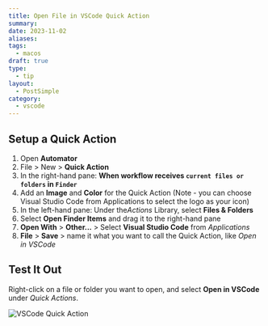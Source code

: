 ```yaml
---
title: Open File in VSCode Quick Action
summary:
date: 2023-11-02
aliases:
tags:
  - macos
draft: true
type:
  - tip
layout:
  - PostSimple
category:
  - vscode
---
```


<Callout text="Add 'Open in VSCode' to the right-click menu in Mac to quickly open a file directly in Visual Studio Code."/>

## Setup a Quick Action

1. Open **Automator**
2. File > New > **Quick Action**
3. In the right-hand pane: **When workflow receives `current files or folders` in `Finder`**
4. Add an **Image** and **Color** for the Quick Action (Note - you can choose Visual Studio Code from Applications to select the logo as your icon)
5. In the left-hand pane: Under the*Actions* Library, select **Files & Folders**
6. Select **Open Finder Items** and drag it to the right-hand pane
7. **Open With** > **Other...** > Select **Visual Studio Code** from _Applications_
8. **File** > **Save** > name it what you want to call the Quick Action, like _Open in VSCode_

## Test It Out

Right-click on a file or folder you want to open, and select **Open in VSCode** under _Quick Actions_.

![VSCode Quick Action](/static/images/posts/vscode-quick-action.png)
